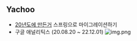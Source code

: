 ## Yachoo

- [20년도에 만든거](https://github.com/yhcho0405/yachoo-online) 스프링으로 마이그레이션하기
- 구글 애널리틱스 (20.08.20 ~ 22.12.01)
![img.png](https://github.com/yhcho0405/Yachoo_2024/assets/52823519/ebc0e176-0d9f-4da2-85ea-1bc68d4bde39)